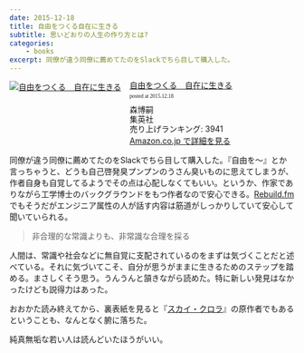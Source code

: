 ```yaml
---
date: 2015-12-18
title: 自由をつくる自在に生きる
subtitle: 思いどおりの人生の作り方とは?
categories: 
    - books
excerpt: 同僚が違う同僚に薦めてたのをSlackでちら目して購入した。
---
```


<div class="azlink-box"><div class="azlink-image" style="float:left"><a href="http://www.amazon.co.jp/exec/obidos/ASIN/B00I326W9A/warikiru-22/" name="azlinklink" target="_blank"><img src="https://images-na.ssl-images-amazon.com/images/I/51USU6ypfBL._SL160_.jpg" alt="自由をつくる　自在に生きる" style="border:none" /></a></div><div class="azlink-info" style="float:left;margin-left:15px;line-height:120%"><div class="azlink-name" style="margin-bottom:10px;line-height:120%"><a href="http://www.amazon.co.jp/exec/obidos/ASIN/B00I326W9A/warikiru-22/" name="azlinklink" target="_blank">自由をつくる　自在に生きる</a><div class="azlink-powered-date" style="font-size:7pt;margin-top:5px;font-family:verdana;line-height:120%">posted at 2015.12.18</div></div><div class="azlink-detail">森博嗣<br />集英社<br />売り上げランキング: 3941<br /></div><div class="azlink-link" style="margin-top:5px"><a href="http://www.amazon.co.jp/exec/obidos/ASIN/B00I326W9A/warikiru-22/" target="_blank">Amazon.co.jp で詳細を見る</a></div></div><div class="azlink-footer" style="clear:left"></div></div>

同僚が違う同僚に薦めてたのをSlackでちら目して購入した。『自由を〜』とか言っちゃうと、どうも自己啓発臭プンプンのうさん臭いものに思えてしまうが、作者自身も自覚してるようでその点は心配しなくてもいい。というか、作家でありながら工学博士のバックグラウンドをもつ作者なので安心できる。[Rebuild.fm](http://rebuild.fm/)でもそうだがエンジニア属性の人が話す内容は筋道がしっかりしていて安心して聞いていられる。

> 非合理的な常識よりも、非常識な合理を採る

人間は、常識や社会などに無自覚に支配されているのをまずは気づくことだと述べている。それに気づいてこそ、自分が思うがままに生きるためのステップを踏める。まさしくそう思う。うんうんと頷きながら読めた。特に新しい発見はなかったけども説得力はあった。

おおかた読み終えてから、裏表紙を見ると『[スカイ・クロラ](http://www.amazon.co.jp/dp/B001NAW2MK/?tag=warikiru-22)』の原作者でもあるということも、なんとなく腑に落ちた。

純真無垢な若い人は読んどいたほうがいい。